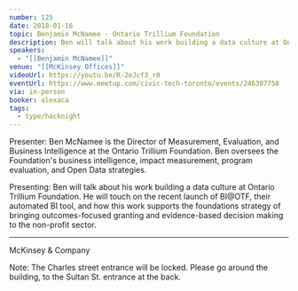 ```yaml
---
number: 125
date: 2018-01-16
topic: Benjamin McNamee - Ontario Trillium Foundation
description: Ben will talk about his work building a data culture at Ontario Trillium Foundation. He will touch on the recent launch of BI@OTF, their automated BI tool, and how this work supports the foundations strategy of bringing outcomes-focused granting and evidence-based decision making to the non-profit sector.
speakers:
  - "[[Benjamin McNamee]]"
venue: "[[McKinsey Offices]]"
videoUrl: https://youtu.be/R-2eJcf3_r0
eventUrl: https://www.meetup.com/civic-tech-toronto/events/246307758
via: in-person
booker: alexaca
tags:
  - type/hacknight
---
```


Presenter: Ben McNamee is the Director of Measurement, Evaluation, and Business Intelligence at the Ontario Trillium Foundation. Ben oversees the Foundation's business intelligence, impact measurement, program evaluation, and Open Data strategies.

Presenting: Ben will talk about his work building a data culture at Ontario Trillium Foundation. He will touch on the recent launch of BI@OTF, their automated BI tool, and how this work supports the foundations strategy of bringing outcomes-focused granting and evidence-based decision making to the non-profit sector.

***
McKinsey & Company

Note: The Charles street entrance will be locked. Please go around the building, to the Sultan St. entrance at the back.
